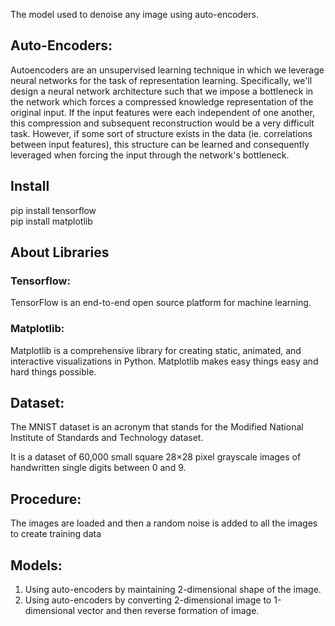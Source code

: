 The model used to denoise any image using auto-encoders.

## <b>Auto-Encoders:</b> 
Autoencoders are an unsupervised learning technique in which we leverage neural networks for the task of representation learning. Specifically, we'll design a neural network architecture such that we impose a bottleneck in the network which forces a compressed knowledge representation of the original input. If the input features were each independent of one another, this compression and subsequent reconstruction would be a very difficult task. However, if some sort of structure exists in the data (ie. correlations between input features), this structure can be learned and consequently leveraged when forcing the input through the network's bottleneck.

## Install
pip install tensorflow<br/>
pip install matplotlib<br/>


## About Libraries
<h3><b>Tensorflow:</b></h3> TensorFlow is an end-to-end open source platform for machine learning.
<p></p>

<h3><b>Matplotlib:</b></h3> Matplotlib is a comprehensive library for creating static, animated, and interactive visualizations in Python. Matplotlib makes easy things easy and hard things possible.
<p></p>

## Dataset: 
The MNIST dataset is an acronym that stands for the Modified National Institute of Standards and Technology dataset.

It is a dataset of 60,000 small square 28×28 pixel grayscale images of handwritten single digits between 0 and 9.

## Procedure:
The images are loaded and then a random noise is added to all the images to create training data

## Models:
1) Using auto-encoders by maintaining 2-dimensional shape of the image.
2) Using auto-encoders by converting 2-dimensional image to 1-dimensional vector and then reverse formation of image.



